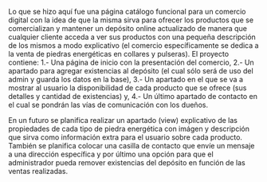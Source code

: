 
Lo que se hizo aquí fue una página catálogo funcional para un comercio digital con la idea de que la misma sirva para ofrecer los productos que se comercializan y mantener un depósito online actualizado de manera que cualquier cliente acceda a ver sus productos con una pequeña descripción de los mismos a modo explicativo (el comercio específicamente se dedica a la venta de piedras energéticas en collares y pulseras).
El proyecto contiene:
    1.- Una página de inicio con la presentación del comercio,
    2.- Un apartado para agregar existencias al depósito (el cual sólo será de uso del admin y guarda los datos en la base),
    3.- Un apartado en el que se va a mostrar al usuario la disponibilidad de cada producto que se ofrece (sus detalles y cantidad de existencias) y, 
    4.- Un último apartado de contacto en el cual se pondrán las vías de comunicación con los dueños.

En un futuro se planifica realizar un apartado (view) explicativo de las propiedades de cada tipo de piedra energética con imágen y descripción que sirva como información extra para el usuario sobre cada producto. También se planifica colocar una casilla de contacto que envíe un mensaje a una dirección específica y por último una opción para que el administrador pueda remover existencias del depósito en función de las ventas realizadas.